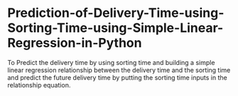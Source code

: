 # Prediction-of-Delivery-Time-using-Sorting-Time-using-Simple-Linear-Regression-in-Python
To Predict the delivery time by using sorting time and building a simple linear regression relationship between the delivery time and the sorting time and predict the future delivery time by putting the sorting time inputs in the relationship equation.
